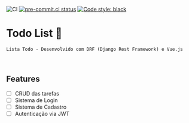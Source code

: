 ![CI](https://github.com/herbetyp/todo-list/workflows/CI/badge.svg)
[![pre-commit.ci status](https://results.pre-commit.ci/badge/github/herbetyp/todo-list/main.svg)](https://results.pre-commit.ci/latest/github/herbetyp/todo-list/main)
[![Code style: black](https://img.shields.io/badge/code%20style-black-000000.svg)](https://github.com/psf/black)

# Todo List :memo:
`Lista Todo - Desenvolvido com DRF (Django Rest Framework) e Vue.js`

&nbsp;
## __Features__
- [ ] CRUD das tarefas
- [ ] Sistema de Login
- [ ] Sistema de Cadastro
- [ ] Autenticação via JWT
